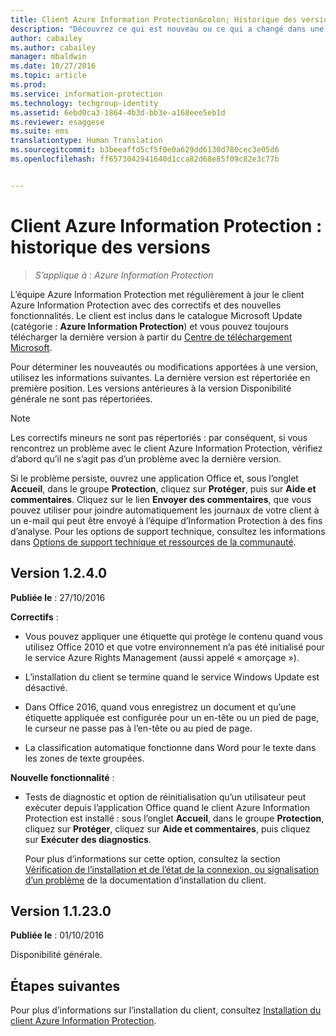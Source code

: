 ```yaml
---
title: Client Azure Information Protection&colon; Historique des versions | Azure Information Protection
description: "Découvrez ce qui est nouveau ou ce qui a changé dans une version du client Azure Information Protection pour Windows."
author: cabailey
ms.author: cabailey
manager: mbaldwin
ms.date: 10/27/2016
ms.topic: article
ms.prod: 
ms.service: information-protection
ms.technology: techgroup-identity
ms.assetid: 6ebd0ca3-1864-4b3d-bb3e-a168eee5eb1d
ms.reviewer: esaggese
ms.suite: ems
translationtype: Human Translation
ms.sourcegitcommit: b3beeaffd5cf5f0e0a629dd6130d780cec3e05d6
ms.openlocfilehash: ff6573042941640d1cca82d68e85f09c82e3c77b


---
```


# <a name="azure-information-protection-client-version-release-history"></a>Client Azure Information Protection : historique des versions

>*S’applique à : Azure Information Protection*

L’équipe Azure Information Protection met régulièrement à jour le client Azure Information Protection avec des correctifs et des nouvelles fonctionnalités. Le client est inclus dans le catalogue Microsoft Update (catégorie : **Azure Information Protection**) et vous pouvez toujours télécharger la dernière version à partir du [Centre de téléchargement Microsoft](https://www.microsoft.com/en-us/download/details.aspx?id=53018).

Pour déterminer les nouveautés ou modifications apportées à une version, utilisez les informations suivantes. La dernière version est répertoriée en première position. Les versions antérieures à la version Disponibilité générale ne sont pas répertoriées. 

> [!NOTE]
> Les correctifs mineurs ne sont pas répertoriés : par conséquent, si vous rencontrez un problème avec le client Azure Information Protection, vérifiez d’abord qu’il ne s’agit pas d’un problème avec la dernière version.
>  
> Si le problème persiste, ouvrez une application Office et, sous l’onglet **Accueil**, dans le groupe **Protection**, cliquez sur **Protéger**, puis sur **Aide et commentaires**. Cliquez sur le lien **Envoyer des commentaires**, que vous pouvez utiliser pour joindre automatiquement les journaux de votre client à un e-mail qui peut être envoyé à l’équipe d’Information Protection à des fins d’analyse. Pour les options de support technique, consultez les informations dans [Options de support technique et ressources de la communauté](../get-started/information-support.md#support-options-and-community-resources).

## <a name="version-1240"></a>Version 1.2.4.0

**Publiée le** : 27/10/2016

**Correctifs** :

- Vous pouvez appliquer une étiquette qui protège le contenu quand vous utilisez Office 2010 et que votre environnement n’a pas été initialisé pour le service Azure Rights Management (aussi appelé « amorçage »).

- L’installation du client se termine quand le service Windows Update est désactivé.

- Dans Office 2016, quand vous enregistrez un document et qu’une étiquette appliquée est configurée pour un en-tête ou un pied de page, le curseur ne passe pas à l’en-tête ou au pied de page.

- La classification automatique fonctionne dans Word pour le texte dans les zones de texte groupées.

**Nouvelle fonctionnalité** :

- Tests de diagnostic et option de réinitialisation qu’un utilisateur peut exécuter depuis l’application Office quand le client Azure Information Protection est installé : sous l’onglet **Accueil**, dans le groupe **Protection**, cliquez sur **Protéger**, cliquez sur **Aide et commentaires**, puis cliquez sur **Exécuter des diagnostics**. 

    Pour plus d’informations sur cette option, consultez la section [Vérification de l’installation et de l’état de la connexion, ou signalisation d’un problème](info-protect-client.md#to-verify-installation-connection-status-or-report-a-problem) de la documentation d’installation du client.

## <a name="version-11230"></a>Version 1.1.23.0

**Publiée le** : 01/10/2016

Disponibilité générale.

## <a name="next-steps"></a>Étapes suivantes

Pour plus d’informations sur l’installation du client, consultez [Installation du client Azure Information Protection](info-protect-client.md).



<!--HONumber=Oct16_HO4-->


